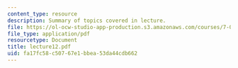 ```yaml
---
content_type: resource
description: Summary of topics covered in lecture.
file: https://ol-ocw-studio-app-production.s3.amazonaws.com/courses/7-03-genetics-fall-2004/fa17fc58c50767e1bbea53da44cdb662_lecture12.pdf
file_type: application/pdf
resourcetype: Document
title: lecture12.pdf
uid: fa17fc58-c507-67e1-bbea-53da44cdb662
---
```

